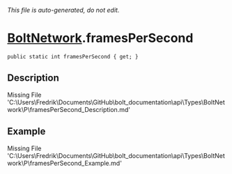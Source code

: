 *This file is auto-generated, do not edit.*

# [BoltNetwork](Types/BoltNetwork.md).framesPerSecond
`public static int framesPerSecond { get; }`
## Description
Missing File 'C:\Users\Fredrik\Documents\GitHub\bolt_documentation\api\Types\BoltNetwork\P\framesPerSecond_Description.md'
## Example
Missing File 'C:\Users\Fredrik\Documents\GitHub\bolt_documentation\api\Types\BoltNetwork\P\framesPerSecond_Example.md'
